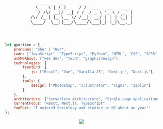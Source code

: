 <pre align="center">                                                                                                  
  _____ _   _       __                  
  \_   \ |_( )__   / /  ___ _ __   __ _ 
   / /\/ __|/ __| / /  / _ \ '_ \ / _` |
/\/ /_ | |_ \__ \/ /__|  __/ | | | (_| |
\____/  \__||___/\____/\___|_| |_|\__,_|
                                        
</pre>
<br />

<!-- 
## WAIT! Before you read, just say hi to my baby🐶
<div align="center">
<img src="https://user-images.githubusercontent.com/47337588/123636774-3736ec00-d858-11eb-9bb6-5649f10cc011.jpg" width="200" />
<img src="https://user-images.githubusercontent.com/47337588/123636777-38681900-d858-11eb-9f69-1e388f93677b.jpg" width="200" />
<img src="https://user-images.githubusercontent.com/47337588/123636779-3900af80-d858-11eb-8d5e-61782653b025.jpg" width="200" />
</div>
<br />
 --> 
```javascript
let gyuriLee = {
    pronouns: "She" | "Her",
    code: ["JavaScript", "TypeScript", "Python", "HTML", "CSS", "SCSS", "styled-components"],
    askMeAbout: ["web dev", "tech", "graphicdesign"],
    technologies: {
        frontEnd: {
            js: ["React", "Vue", "Vanilla JS", "Next.js", "Nuxt.js"],
        },
        tools: {
            design: ["Photoshop", "Illustrator", "Figma", "Zeplin"]
        }
    },
    architecture: ["Serverless Architecture", "Single page applications"],
    currentFocus: "React, Next.js, TypeScript",
    funFact: "I majored Sociology and studied in NJ about an year!"
};
```
<!-- - 🌱 I’m currently learning React.js & Vanilla JavaScript
- ✨ Also, studying CS for understand a lot
- ⚡ Fun fact: I majored Sociology and studied in NJ about an year!
<br />
<br /> -->
<div align="center">
  <img align="center" src="https://github-readme-stats.vercel.app/api?username=jae04099&count_private=true&show_icons=true&theme=dracula" />
<!--    <img align="center" src="https://github-readme-stats.vercel.app/api/top-langs/?username=jae04099&layout=compact&theme=dracula&count_private=true" /> -->
 </div>
<!--
**jae04099/jae04099** is a ✨ _special_ ✨ repository because its `README.md` (this file) appears on your GitHub profile.

Here are some ideas to get you started:

- 🔭 I’m currently working on ...
- 🌱 I’m currently learning ...
- 👯 I’m looking to collaborate on ...
- 🤔 I’m looking for help with ...
- 💬 Ask me about ...
- 📫 How to reach me: ...
- 😄 Pronouns: ...
- ⚡ Fun fact: ...
-->


